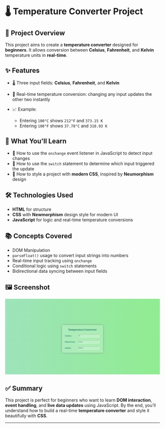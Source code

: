 # 🌡️ Temperature Converter Project

## 📌 Project Overview

This project aims to create a **temperature converter** designed for **beginners**. It allows conversion between **Celsius**, **Fahrenheit**, and **Kelvin** temperature units in **real-time**.

## ✨ Features

* 🌡️ Three input fields: **Celsius**, **Fahrenheit**, and **Kelvin**
* 🔄 Real-time temperature conversion: changing any input updates the other two instantly
* 📈 Example:

  * Entering `100°C` shows `212°F` and `373.15 K`
  * Entering `100°F` shows `37.78°C` and `310.93 K`

## 🧠 What You'll Learn

* 📍 How to use the `onchange` event listener in JavaScript to detect input changes
* 📍 How to use the `switch` statement to determine which input triggered the update
* 🎨 How to style a project with **modern CSS**, inspired by **Neumorphism** design

## 🛠️ Technologies Used

* **HTML** for structure
* **CSS** with **Newmorphism** design style for modern UI
* **JavaScript** for logic and real-time temperature conversions

## 📚 Concepts Covered

* DOM Manipulation
* `parseFloat()` usage to convert input strings into numbers
* Real-time input tracking using `onchange`
* Conditional logic using `switch` statements
* Bidirectional data syncing between input fields

## 🖼️ Screenshot

![Alt text](temperature_converter.PNG)


## ✅ Summary

This project is perfect for beginners who want to learn **DOM interaction**, **event handling**, and **live data updates** using JavaScript. By the end, you’ll understand how to build a real-time **temperature converter** and style it beautifully with **CSS**.

---
